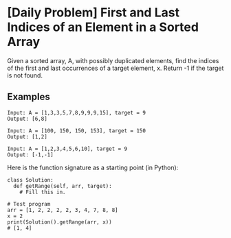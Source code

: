 # [Daily Problem] First and Last Indices of an Element in a Sorted Array
Given a sorted array, A, with possibly duplicated elements, find the indices of the first and last occurrences of a target element, x. Return -1 if the target is not found.

## Examples
```
Input: A = [1,3,3,5,7,8,9,9,9,15], target = 9
Output: [6,8]
```
```
Input: A = [100, 150, 150, 153], target = 150
Output: [1,2]
```
```
Input: A = [1,2,3,4,5,6,10], target = 9
Output: [-1,-1]
```

Here is the function signature as a starting point (in Python):
```
class Solution: 
  def getRange(self, arr, target):
    # Fill this in.
  
# Test program 
arr = [1, 2, 2, 2, 2, 3, 4, 7, 8, 8] 
x = 2
print(Solution().getRange(arr, x))
# [1, 4]
```
